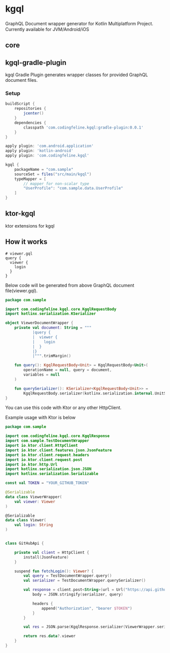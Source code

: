 kgql
===

GraphQL Document wrapper generator for Kotlin Multiplatform Project.　　
Currently available for JVM/Android/iOS

## core



## kgql-gradle-plugin

kgql Gradle Plugin generates wrapper classes for provided GraphQL document files.


### Setup

```gradle
buildScript {
    repositories {
        jcenter()
    }
    dependencies {
        classpath 'com.codingfeline.kgql:gradle-plugin:0.0.1'
    }
}

apply plugin: 'com.android.application'
apply plugin: 'kotlin-android'
apply plugin: 'com.codingfeline.kgql'

kgql {
    packageName = "com.sample"
    sourceSet = files("src/main/kgql")
    typeMapper = [
        // mapper for non-scalar type
        "UserProfile": "com.sample.data.UserProfile"
    ]
}
```

## ktor-kgql

ktor extensions for kgql



## How it works

```
# viewer.gql
query {
  viewer {
    login
  }
}
```

Below code will be generated from above GraphQL document file(viewer.gql).

```kotlin
package com.sample

import com.codingfeline.kgql.core.KgqlRequestBody
import kotlinx.serialization.KSerializer

object ViewerDocumentWrapper {
    private val document: String = """
            |query {
            |  viewer {
            |    login
            |  }
            |}
            |""".trimMargin()

    fun query(): KgqlRequestBody<Unit> = KgqlRequestBody<Unit>(
        operationName = null, query = document,
        variables = null
    )

    fun querySerializer(): KSerializer<KgqlRequestBody<Unit>> =
        KgqlRequestBody.serializer(kotlinx.serialization.internal.UnitSerializer)
}

```

You can use this code with Ktor or any other HttpClient.

Example usage with Ktor is below

```kotlin
package com.sample

import com.codingfeline.kgql.core.KgqlResponse
import com.sample.TestDocumentWrapper
import io.ktor.client.HttpClient
import io.ktor.client.features.json.JsonFeature
import io.ktor.client.request.headers
import io.ktor.client.request.post
import io.ktor.http.Url
import kotlinx.serialization.json.JSON
import kotlinx.serialization.Serializable

const val TOKEN = "YOUR_GITHUB_TOKEN"

@Serializable
data class ViewerWrapper(
    val viewer: Viewer
)

@Serializable
data class Viewer(
    val login: String
)


class GitHubApi {

    private val client = HttpClient {
        install(JsonFeature)
    }

    suspend fun fetchLogin(): Viewer? {
        val query = TestDocumentWrapper.query()
        val serializer = TestDocumentWrapper.querySerializer()

        val response = client.post<String>(url = Url("https://api.github.com/graphql")) {
            body = JSON.stringify(serializer, query)

            headers {
                append("Authorization", "bearer $TOKEN")
            }
        }

        val res = JSON.parse(KgqlResponse.serializer(ViewerWrapper.serializer()), response)

        return res.data?.viewer
    }
}

```
